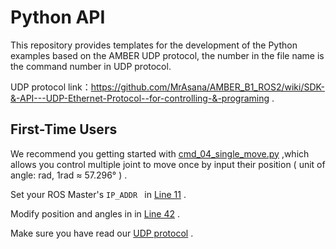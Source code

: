 # Python API

This repository provides templates for the development of the Python examples based on the AMBER UDP protocol, the number in the file name is the command number in UDP protocol.

UDP protocol link：https://github.com/MrAsana/AMBER_B1_ROS2/wiki/SDK-&-API---UDP-Ethernet-Protocol--for-controlling-&-programing .



## First-Time Users

We recommend you getting started with  [cmd_04_single_move.py](https://github.com/Muya369/Python_API/blob/main/cmd_04_single_move.py) ,which allows you control multiple joint to move once by input their position ( unit of angle: rad, 1rad   ≈ 57.296° ) .

Set your ROS Master's  `IP_ADDR ` in [Line 11](https://github.com/Muya369/Python_API/blob/main/cmd_4_single_move.py#L11) .

Modify position and angles in in [Line 42](https://github.com/Muya369/Python_API/blob/main/cmd_4_single_move.py#L42) .

Make sure you have read our [UDP protocol](https://github.com/MrAsana/AMBER_B1_ROS2/wiki/SDK-&-API---UDP-Ethernet-Protocol--for-controlling-&-programing) .


